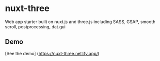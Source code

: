 # nuxt-three
Web app starter built on nuxt.js and three.js including SASS, GSAP, smooth scroll, postprocessing, dat.gui


## Demo
[See the demo] (https://nuxt-three.netlify.app/)
